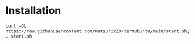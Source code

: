 # Installation
```
curl -OL https://raw.githubusercontent.com/matsurix28/termubuntu/main/start.sh; . start.sh
```
